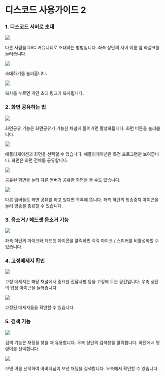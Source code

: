 # 디스코드 사용가이드 2

### 1. 디스코드 서버로 초대&#x20;

![](../.gitbook/assets/4-1.jpg)

다른 사람을 DSC 커뮤니티로 초대하는 방법입니다. 좌측 상단의 서버 이름 옆 화살표를 눌러줍니다.   &#x20;

![](../.gitbook/assets/20.jpg)

초대하기를 눌러줍니다. &#x20;

![](../.gitbook/assets/21.jpg)

복사를 누르면 개인 초대 링크가 복사됩니다.  &#x20;

### 2. 화면 공유하는 법  &#x20;

![](../.gitbook/assets/23.jpg)

화면공유 기능은 화면공유가 가능한 채널에 들어가면 활성화됩니다. 화면 버튼을 눌러봅니다.

![](../.gitbook/assets/24.jpg)

애플리케이션과 화면을 선택할 수 있습니다. 애플리케이션은 특정 프로그램만 보여줍니다. 화면은 화면 전체를 공유합니다.&#x20;

![](../.gitbook/assets/26.jpg)

공유된 화면을 눌러 다른 맴버가 공유한 화면을 볼 수도 있습니다.&#x20;

![](../.gitbook/assets/27.jpg)

다른 맴버들도 화면 공유를 하고 있다면 목록에 뜹니다. 좌측 하단의 방송중지 아이콘을 눌러 방송을 종료할 수 있습니다.    &#x20;

### 3. 음소거 / 헤드셋 음소거 기능&#x20;

![](../.gitbook/assets/4-2.jpg)

좌측 하단의 마이크와 헤드셋 아이콘을 클릭하면 각각 마이크 / 스피커를 비활성화할 수 있습니다.      &#x20;

### 4. 고정메세지 확인&#x20;

![](../.gitbook/assets/28.jpg)

고정 메세지는 해당 채널에서 중요한 전달사항 등을 고정해 두는 공간입니다. 우측 상단의 압정 아이콘을 눌러줍니다.     &#x20;

![](../.gitbook/assets/29.jpg)

고정된 메세지들을 확인할 수 있습니다. &#x20;

### 5. 검색 기능 &#x20;

![](../.gitbook/assets/30.jpg)

검색 기능은 채팅을 찾을 때 유용합니다. 우측 상단의 검색창을 클릭합니다. 하단에서 명령어를 선택합니다.      &#x20;

![](../.gitbook/assets/31.jpg)

보낸 이를 선택하여 아비터님이 보낸 채팅을 검색합니다. 우측에서 확인할 수 있습니다.    &#x20;
